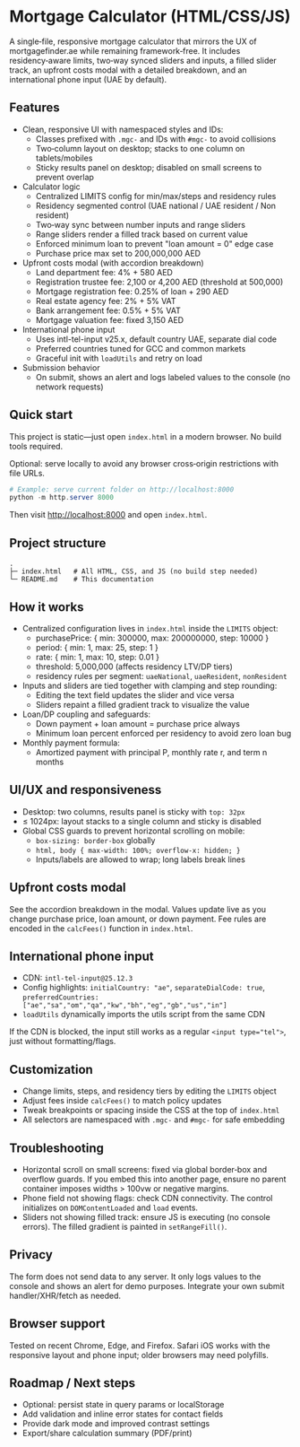# Mortgage Calculator (HTML/CSS/JS)

A single‑file, responsive mortgage calculator that mirrors the UX of mortgagefinder.ae while remaining framework‑free. It includes residency‑aware limits, two‑way synced sliders and inputs, a filled slider track, an upfront costs modal with a detailed breakdown, and an international phone input (UAE by default).

## Features

- Clean, responsive UI with namespaced styles and IDs:
  - Classes prefixed with `.mgc-` and IDs with `#mgc-` to avoid collisions
  - Two‑column layout on desktop; stacks to one column on tablets/mobiles
  - Sticky results panel on desktop; disabled on small screens to prevent overlap
- Calculator logic
  - Centralized LIMITS config for min/max/steps and residency rules
  - Residency segmented control (UAE national / UAE resident / Non resident)
  - Two‑way sync between number inputs and range sliders
  - Range sliders render a filled track based on current value
  - Enforced minimum loan to prevent "loan amount = 0" edge case
  - Purchase price max set to 200,000,000 AED
- Upfront costs modal (with accordion breakdown)
  - Land department fee: 4% + 580 AED
  - Registration trustee fee: 2,100 or 4,200 AED (threshold at 500,000)
  - Mortgage registration fee: 0.25% of loan + 290 AED
  - Real estate agency fee: 2% + 5% VAT
  - Bank arrangement fee: 0.5% + 5% VAT
  - Mortgage valuation fee: fixed 3,150 AED
- International phone input
  - Uses intl-tel-input v25.x, default country UAE, separate dial code
  - Preferred countries tuned for GCC and common markets
  - Graceful init with `loadUtils` and retry on load
- Submission behavior
  - On submit, shows an alert and logs labeled values to the console (no network requests)

## Quick start

This project is static—just open `index.html` in a modern browser. No build tools required.

Optional: serve locally to avoid any browser cross‑origin restrictions with file URLs.

```powershell
# Example: serve current folder on http://localhost:8000
python -m http.server 8000
```

Then visit <http://localhost:8000> and open `index.html`.

## Project structure

```text
.
├─ index.html   # All HTML, CSS, and JS (no build step needed)
└─ README.md    # This documentation
```

## How it works

- Centralized configuration lives in `index.html` inside the `LIMITS` object:
  - purchasePrice: { min: 300000, max: 200000000, step: 10000 }
  - period: { min: 1, max: 25, step: 1 }
  - rate: { min: 1, max: 10, step: 0.01 }
  - threshold: 5,000,000 (affects residency LTV/DP tiers)
  - residency rules per segment: `uaeNational`, `uaeResident`, `nonResident`
- Inputs and sliders are tied together with clamping and step rounding:
  - Editing the text field updates the slider and vice versa
  - Sliders repaint a filled gradient track to visualize the value
- Loan/DP coupling and safeguards:
  - Down payment + loan amount = purchase price always
  - Minimum loan percent enforced per residency to avoid zero loan bug
- Monthly payment formula:
  - Amortized payment with principal P, monthly rate r, and term n months

## UI/UX and responsiveness

- Desktop: two columns, results panel is sticky with `top: 32px`
- ≤ 1024px: layout stacks to a single column and sticky is disabled
- Global CSS guards to prevent horizontal scrolling on mobile:
  - `box-sizing: border-box` globally
  - `html, body { max-width: 100%; overflow-x: hidden; }`
  - Inputs/labels are allowed to wrap; long labels break lines

## Upfront costs modal

See the accordion breakdown in the modal. Values update live as you change purchase price, loan amount, or down payment. Fee rules are encoded in the `calcFees()` function in `index.html`.

## International phone input

- CDN: `intl-tel-input@25.12.3`
- Config highlights: `initialCountry: "ae"`, `separateDialCode: true`, `preferredCountries: ["ae","sa","om","qa","kw","bh","eg","gb","us","in"]`
- `loadUtils` dynamically imports the utils script from the same CDN

If the CDN is blocked, the input still works as a regular `<input type="tel">`, just without formatting/flags.

## Customization

- Change limits, steps, and residency tiers by editing the `LIMITS` object
- Adjust fees inside `calcFees()` to match policy updates
- Tweak breakpoints or spacing inside the CSS at the top of `index.html`
- All selectors are namespaced with `.mgc-` and `#mgc-` for safe embedding

## Troubleshooting

- Horizontal scroll on small screens: fixed via global border‑box and overflow guards. If you embed this into another page, ensure no parent container imposes widths > 100vw or negative margins.
- Phone field not showing flags: check CDN connectivity. The control initializes on `DOMContentLoaded` and `load` events.
- Sliders not showing filled track: ensure JS is executing (no console errors). The filled gradient is painted in `setRangeFill()`.

## Privacy

The form does not send data to any server. It only logs values to the console and shows an alert for demo purposes. Integrate your own submit handler/XHR/fetch as needed.

## Browser support

Tested on recent Chrome, Edge, and Firefox. Safari iOS works with the responsive layout and phone input; older browsers may need polyfills.

## Roadmap / Next steps

- Optional: persist state in query params or localStorage
- Add validation and inline error states for contact fields
- Provide dark mode and improved contrast settings
- Export/share calculation summary (PDF/print)
